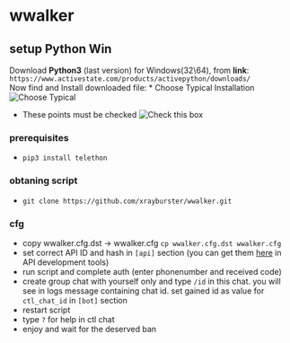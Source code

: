# wwalker

## setup Python Win

Download **Python3** (last version) for Windows(32\64), from **link**:   
    `https://www.activestate.com/products/activepython/downloads/`    
Now find and Install downloaded file:
    * Choose Typical Installation
    ![Choose Typical](https://github.com/wwfix/wwalker/blob/master/PythonTypical.png)
* These points must be checked
    ![Check this box](https://github.com/wwfix/wwalker/blob/master/PythonChecked.png)
    
### prerequisites
* `pip3 install telethon`

### obtaning script
*  `git clone https://github.com/xrayburster/wwalker.git`

### cfg
*  copу wwalker.cfg.dst -> wwalker.cfg `cp wwalker.cfg.dst wwalker.cfg`
* set correct API ID and hash in `[api]` section (you can get them [here](https://my.telegram.org) in API development tools)
* run script and complete auth (enter phonenumber and received code)
* create group chat with yourself only and type `/id` in this chat.
  you will see in logs message containing chat id. set gained id as value for `ctl_chat_id` in `[bot]` section
* restart script
* type `?` for help in ctl chat
* enjoy and wait for the deserved ban
